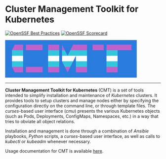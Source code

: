 # Cluster Management Toolkit for Kubernetes

[![OpenSSF Best Practices](https://www.bestpractices.dev/projects/8263/badge)](https://www.bestpractices.dev/projects/8263)
[![OpenSSF Scorecard](https://api.securityscorecards.dev/projects/github.com/intel/cluster-management-toolkit/badge)](https://securityscorecards.dev/viewer/?uri=github.com/intel/cluster-management-toolkit)

![CMT Logo](docs/images/cmt_logo.png 'CMT Logo')

----

__Cluster Management Toolkit for Kubernetes__ (CMT) is a set of tools intended
to simplify installation and maintenance of _Kubernetes_ clusters. It provides
tools to setup clusters and manage nodes either by specifying the configuration
directly on the command line, or through template files. The _curses_-based
user interface (_cmu_) presents the various Kubernetes objects (such as
Pods, Deployments, ConfigMaps, Namespaces, etc.) in a way that tries to obviate
all object relations.

Installation and management is done through a combination of _Ansible_ playbooks,
_Python_ scripts, a _curses_-based user interface, as well as calls to _kubectl_
or _kubeadm_ whenever necessary.

Usage documentation for CMT is available [here](docs/README.md).

